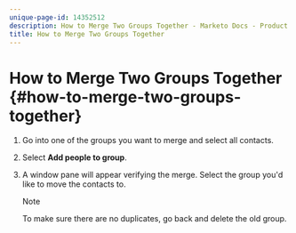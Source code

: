 ```yaml
---
unique-page-id: 14352512
description: How to Merge Two Groups Together - Marketo Docs - Product Documentation
title: How to Merge Two Groups Together
---
```


# How to Merge Two Groups Together {#how-to-merge-two-groups-together}

1. Go into one of the groups you want to merge and select all contacts.
1. Select **Add people to group**.
1. A window pane will appear verifying the merge. Select the group you'd like to move the contacts to.

   >[!NOTE]
   >
   >To make sure there are no duplicates, go back and delete the old group.

